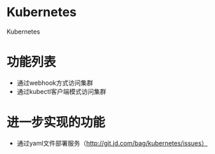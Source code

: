 # Kubernetes
Kubernetes

# 功能列表
- 通过webhook方式访问集群
- 通过kubectl客户端模式访问集群

# 进一步实现的功能

- 通过yaml文件部署服务（http://git.jd.com/bag/kubernetes/issues）
